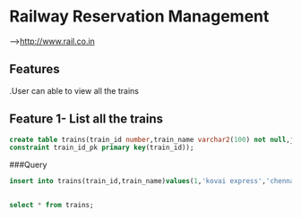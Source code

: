 # Railway Reservation Management
-->http://www.rail.co.in
## Features
.User can able to view all the trains 

## Feature 1- List all the trains 
```sql
create table trains(train_id number,train_name varchar2(100) not null,journey_starts varchar2(100)not null,journey_ends varchar 2(100) not null,birth_type varchar2(100) not null,train_time date not null,
constraint train_id_pk primary key(train_id));
```

###Query
```sql
insert into trains(train_id,train_name)values(1,'kovai express','chennai','kovai',sitting',to_date('2019-dec-31 17:30,'YYYY-MM-DD HH24:MI');


select * from trains;
```
